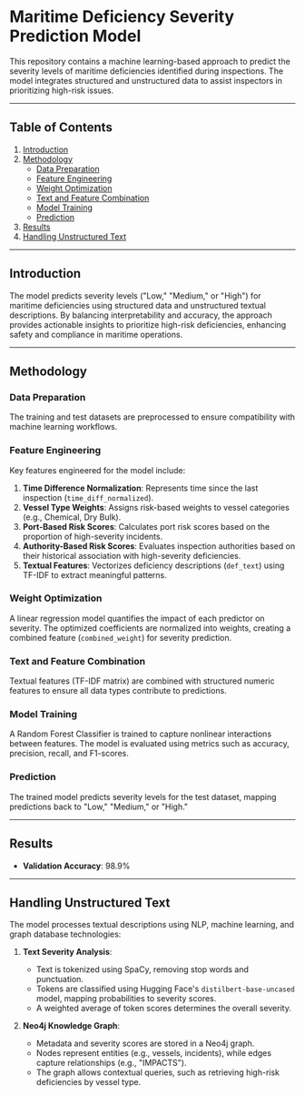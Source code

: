 # Maritime Deficiency Severity Prediction Model

This repository contains a machine learning-based approach to predict the severity levels of maritime deficiencies identified during inspections. The model integrates structured and unstructured data to assist inspectors in prioritizing high-risk issues.

---

## Table of Contents

1. [Introduction](#introduction)  
2. [Methodology](#methodology)  
   - [Data Preparation](#data-preparation)  
   - [Feature Engineering](#feature-engineering)  
   - [Weight Optimization](#weight-optimization)  
   - [Text and Feature Combination](#text-and-feature-combination)  
   - [Model Training](#model-training)  
   - [Prediction](#prediction)  
3. [Results](#results)  
4. [Handling Unstructured Text](#handling-unstructured-text)  

---

## Introduction

The model predicts severity levels ("Low," "Medium," or "High") for maritime deficiencies using structured data and unstructured textual descriptions. By balancing interpretability and accuracy, the approach provides actionable insights to prioritize high-risk deficiencies, enhancing safety and compliance in maritime operations.

---

## Methodology

### Data Preparation

The training and test datasets are preprocessed to ensure compatibility with machine learning workflows.

### Feature Engineering

Key features engineered for the model include:

1. **Time Difference Normalization**: Represents time since the last inspection (`time_diff_normalized`).
2. **Vessel Type Weights**: Assigns risk-based weights to vessel categories (e.g., Chemical, Dry Bulk).
3. **Port-Based Risk Scores**: Calculates port risk scores based on the proportion of high-severity incidents.
4. **Authority-Based Risk Scores**: Evaluates inspection authorities based on their historical association with high-severity deficiencies.
5. **Textual Features**: Vectorizes deficiency descriptions (`def_text`) using TF-IDF to extract meaningful patterns.

### Weight Optimization

A linear regression model quantifies the impact of each predictor on severity. The optimized coefficients are normalized into weights, creating a combined feature (`combined_weight`) for severity prediction.

### Text and Feature Combination

Textual features (TF-IDF matrix) are combined with structured numeric features to ensure all data types contribute to predictions.

### Model Training

A Random Forest Classifier is trained to capture nonlinear interactions between features. The model is evaluated using metrics such as accuracy, precision, recall, and F1-scores.

### Prediction

The trained model predicts severity levels for the test dataset, mapping predictions back to "Low," "Medium," or "High."

---

## Results

- **Validation Accuracy**: 98.9%

---

## Handling Unstructured Text

The model processes textual descriptions using NLP, machine learning, and graph database technologies:

1. **Text Severity Analysis**:  
   - Text is tokenized using SpaCy, removing stop words and punctuation.  
   - Tokens are classified using Hugging Face's `distilbert-base-uncased` model, mapping probabilities to severity scores.  
   - A weighted average of token scores determines the overall severity.

2. **Neo4j Knowledge Graph**:  
   - Metadata and severity scores are stored in a Neo4j graph.  
   - Nodes represent entities (e.g., vessels, incidents), while edges capture relationships (e.g., "IMPACTS").  
   - The graph allows contextual queries, such as retrieving high-risk deficiencies by vessel type.
